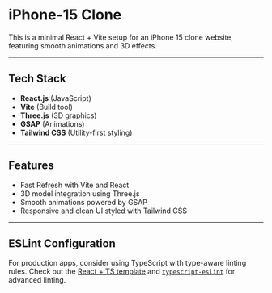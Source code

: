 # iPhone-15 Clone

This is a minimal React + Vite setup for an iPhone 15 clone website, featuring smooth animations and 3D effects.

---

## Tech Stack

- **React.js** (JavaScript)
- **Vite** (Build tool)
- **Three.js** (3D graphics)
- **GSAP** (Animations)
- **Tailwind CSS** (Utility-first styling)

---

## Features

- Fast Refresh with Vite and React
- 3D model integration using Three.js
- Smooth animations powered by GSAP
- Responsive and clean UI styled with Tailwind CSS

---

## ESLint Configuration

For production apps, consider using TypeScript with type-aware linting rules. Check out the [React + TS template](https://github.com/vitejs/vite/tree/main/packages/create-vite/template-react-ts) and [`typescript-eslint`](https://typescript-eslint.io) for advanced linting.
